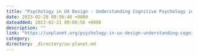 ```yaml
---
title: "Psychology in UX Design - Understanding Cognitive Psychology in UX Design."
date: 2023-02-20 08:56:40 +0000
dateadded: 2023-02-21 00:00:56 +0000
description: ""
link: "https://uxplanet.org/psychology-in-ux-design-understanding-cognitive-psychology-in-ux-design-375c940d34ab?source=rss----819cc2aaeee0---4"
category:
directory: _directory/ux-planet.md
---
```

